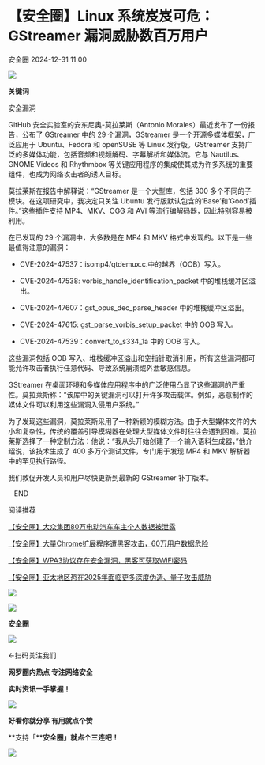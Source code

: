 #  【安全圈】Linux 系统岌岌可危：GStreamer 漏洞威胁数百万用户   
 安全圈   2024-12-31 11:00  
  
![](https://mmbiz.qpic.cn/sz_mmbiz_png/aBHpjnrGylgOvEXHviaXu1fO2nLov9bZ055v7s8F6w1DD1I0bx2h3zaOx0Mibd5CngBwwj2nTeEbupw7xpBsx27Q/640?wx_fmt=other&from=appmsg&tp=webp&wxfrom=5&wx_lazy=1&wx_co=1 "")  
  
  
**关键词**  
  
  
  
安全漏洞  
  
  
GitHub 安全实验室的安东尼奥-莫拉莱斯（Antonio Morales）最近发布了一份报告，公布了 GStreamer 中的 29 个漏洞，GStreamer 是一个开源多媒体框架，广泛应用于 Ubuntu、Fedora 和 openSUSE 等 Linux 发行版。GStreamer 支持广泛的多媒体功能，包括音频和视频解码、字幕解析和媒体流。它与 Nautilus、GNOME Videos 和 Rhythmbox 等关键应用程序的集成使其成为许多系统的重要组件，也成为网络攻击者的诱人目标。  
  
莫拉莱斯在报告中解释说：“GStreamer 是一个大型库，包括 300 多个不同的子模块。在这项研究中，我决定只关注 Ubuntu 发行版默认包含的’Base’和’Good’插件。”这些插件支持 MP4、MKV、OGG 和 AVI 等流行编解码器，因此特别容易被利用。  
  
在已发现的 29 个漏洞中，大多数是在 MP4 和 MKV 格式中发现的。以下是一些最值得注意的漏洞：  
- CVE-2024-47537：isomp4/qtdemux.c.中的越界（OOB）写入。  
  
- CVE-2024-47538: vorbis_handle_identification_packet 中的堆栈缓冲区溢出。  
  
- CVE-2024-47607：gst_opus_dec_parse_header 中的堆栈缓冲区溢出。  
  
- CVE-2024-47615: gst_parse_vorbis_setup_packet 中的 OOB 写入。  
  
- CVE-2024-47539：convert_to_s334_1a 中的 OOB 写入。  
  
这些漏洞包括 OOB 写入、堆栈缓冲区溢出和空指针取消引用，所有这些漏洞都可能允许攻击者执行任意代码、导致系统崩溃或外泄敏感信息。  
  
GStreamer 在桌面环境和多媒体应用程序中的广泛使用凸显了这些漏洞的严重性。莫拉莱斯称：“该库中的关键漏洞可以打开许多攻击载体。例如，恶意制作的媒体文件可以利用这些漏洞入侵用户系统。”  
  
为了发现这些漏洞，莫拉莱斯采用了一种新颖的模糊方法。由于大型媒体文件的大小和复杂性，传统的覆盖引导模糊器在处理大型媒体文件时往往会遇到困难。莫拉莱斯选择了一种定制方法：他说：“我从头开始创建了一个输入语料生成器，”他介绍说，该技术生成了 400 多万个测试文件，专门用于发现 MP4 和 MKV 解析器中的罕见执行路径。  
  
我们敦促开发人员和用户尽快更新到最新的 GStreamer 补丁版本。  
  
  
  
   END    
  
  
阅读推荐  
  
  
[【安全圈】大众集团80万电动汽车车主个人数据被泄露](https://mp.weixin.qq.com/s?__biz=MzIzMzE4NDU1OQ==&mid=2652067016&idx=1&sn=6603384db2288a2926a144a8eac4bf06&scene=21#wechat_redirect)  
  
  
  
[【安全圈】大量Chrome扩展程序遭黑客攻击，60万用户数据危险](https://mp.weixin.qq.com/s?__biz=MzIzMzE4NDU1OQ==&mid=2652067016&idx=2&sn=c6d0c4c40675a96032fc8819d5d12bc5&scene=21#wechat_redirect)  
  
  
  
[【安全圈】WPA3协议存在安全漏洞，黑客可获取WiFi密码](https://mp.weixin.qq.com/s?__biz=MzIzMzE4NDU1OQ==&mid=2652067016&idx=3&sn=8a2de7555b1f2f62a08ba91e461c72ba&scene=21#wechat_redirect)  
  
  
  
[【安全圈】亚太地区恐在2025年面临更多深度伪造、量子攻击威胁](https://mp.weixin.qq.com/s?__biz=MzIzMzE4NDU1OQ==&mid=2652067016&idx=4&sn=166b595d367a5786467ef6200b20dc4c&scene=21#wechat_redirect)  
  
  
  
![](https://mmbiz.qpic.cn/mmbiz_gif/aBHpjnrGylgeVsVlL5y1RPJfUdozNyCEft6M27yliapIdNjlcdMaZ4UR4XxnQprGlCg8NH2Hz5Oib5aPIOiaqUicDQ/640?wx_fmt=gif "")  
  
  
  
![](https://mmbiz.qpic.cn/mmbiz_png/aBHpjnrGylgeVsVlL5y1RPJfUdozNyCEDQIyPYpjfp0XDaaKjeaU6YdFae1iagIvFmFb4djeiahnUy2jBnxkMbaw/640?wx_fmt=png "")  
  
**安全圈**  
  
![](https://mmbiz.qpic.cn/mmbiz_gif/aBHpjnrGylgeVsVlL5y1RPJfUdozNyCEft6M27yliapIdNjlcdMaZ4UR4XxnQprGlCg8NH2Hz5Oib5aPIOiaqUicDQ/640?wx_fmt=gif "")  
  
  
←扫码关注我们  
  
**网罗圈内热点 专注网络安全**  
  
**实时资讯一手掌握！**  
  
  
![](https://mmbiz.qpic.cn/mmbiz_gif/aBHpjnrGylgeVsVlL5y1RPJfUdozNyCE3vpzhuku5s1qibibQjHnY68iciaIGB4zYw1Zbl05GQ3H4hadeLdBpQ9wEA/640?wx_fmt=gif "")  
  
**好看你就分享 有用就点个赞**  
  
**支持「****安全圈」就点个三连吧！**  
  
![](https://mmbiz.qpic.cn/mmbiz_gif/aBHpjnrGylgeVsVlL5y1RPJfUdozNyCE3vpzhuku5s1qibibQjHnY68iciaIGB4zYw1Zbl05GQ3H4hadeLdBpQ9wEA/640?wx_fmt=gif "")  
  
  
